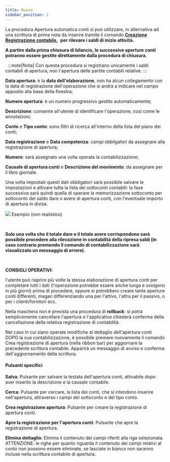```yaml
---
title: Nuova
sidebar_position: 2
---
```


La procedura Apertura automatica conti si può utilizzare, in alternativa ad una scrittura di prima nota da inserire tramite il comando **[Creazione Registrazione contabile](/docs/finance-area/ledger-records/records/ledger-record),**  **per rilevare i saldi di inizio attività.**

**A partire dalla prima chiusura di bilancio, le successive aperture conti potranno essere gestite direttamente dalla procedura di chiusura.**

 
:::note[Nota]
Con questa procedura si registrano unicamente i saldi contabili di apertura, non l'apertura delle partite contabili relative.
:::


**Data apertura**: è la **data dell'elaborazione**, non ha alcun collegamento con la data di registrazione dell'operazione che si andrà a indicare nel campo apposito alla base della finestra;

**Numero apertura**: è un numero progressivo gestito automaticamente;

**Descrizione**: consente all'utente di identificare l'operazione, così come le annotazioni;

**Conto** e **Tipo conto**: sono filtri di ricerca all'interno della lista del piano dei conti;

**Data registrazione** e **Data competenza**: campi obbligatori da assegnare alla registrazione di apertura;

**Numero**: sarà assegnato una volta operata la contabilizzazione;

**Causale di apertura conti** e **Descrizione del movimento**: da assegnare per il libro giornale.

Una volta impostati questi dati obbligatori sarà possibile salvare le impostazioni e attivare tutta la lista dei sottoconti contabili: la fase successiva sarà quindi quella di operare la memorizzazione sottoconto per sottoconto del saldo dare o avere di apertura conti, con l'eventuale importo di apertura in divisa.

![](/img/it-it/finance-area/ledger-records/records/automatic-accounts-opening/new/image01.png)
Esempio (non realistico)

 

**Solo una volta che il totale dare e il totale avere corrispondono sarà possibile procedere alla rilevazione in contabilità della ripresa saldi (in caso contrario premendo il comando di contabilizzazione sarà visualizzato un messaggio di errore).**

 

**CONSIGLI OPERATIVI:**

l'utente può riaprire più volte la stessa elaborazione di apertura conti per completare tutti i dati (l'operazione potrebbe essere anche lunga e svolgersi in più giorni) prima di procedere, oppure si potrebbero creare tante aperture conti differenti, magari differenziando una per l'attivo, l'altra per il passivo, o per i clienti/fornitori ecc.

Nella maschera non è prevista una procedura di **rollback**: si potrà semplicemente cancellare l'apertura e l'applicativo chiederà conferma della cancellazione della relativa registrazione di contabilità.

Nel caso in cui siano operate modifiche al dettaglio dell'apertura conti DOPO la sua contabilizzazione, è possibile premere nuovamente il comando Crea registrazione di apertura (nella ribbon bar) per aggiornare la precedente scrittura contabile. Apparirà un messaggio di avviso e conferma dell'aggiornamento della scrittura.



#### Pulsanti specifici

**Salva**: Pulsante per salvare la testata dell'apertura conti, attivabile dopo aver inserito la descrizione e la causale contabile.

**Cerca**: Pulsante per cercare, la lista dei conti, che si intendono inserire nell'apertura, attraverso i campi del sottoconto e del tipo conto.

**Crea registrazione apertura**: Pulsante per creare la registrazione di apertura conti.

**Apre la registrazione per l'apertura conti**: Pulsante che apre la registrazione di apertura.

**Elimina dettaglio**: Elimina il contenuto dei campi riferiti alla riga selezionata. ATTENZIONE: le righe per quanto riguarda il contenuto dei campi relativi al conto non possono essere eliminate, se lasciate in bianco non saranno incluse nella scrittura contabile di apertura.






